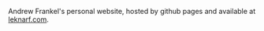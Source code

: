 Andrew Frankel's personal website, hosted by github pages and available at [leknarf.com](http://leknarf.com).
